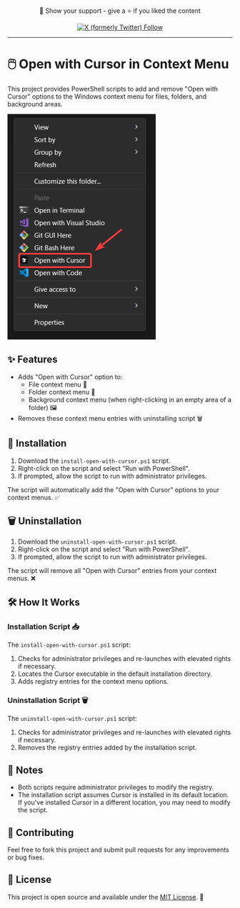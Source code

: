 <div align="center">
  <p>
    🤝 Show your support - give a ⭐️ if you liked the content
  </p>
  <p>
    <a target="_blank" href='https://twitter.com/pulik_io'><img src="https://img.shields.io/twitter/follow/pulik_io" alt="X (formerly Twitter) Follow"/></a>
  </p>
</div>

---

# 🖱️ Open with Cursor in Context Menu

This project provides PowerShell scripts to add and remove "Open with Cursor" options to the Windows context menu for files, folders, and background areas.

![Open with Cursor Context Menu](image.png)


## ✨ Features

- Adds "Open with Cursor" option to:
  - File context menu 📄
  - Folder context menu 📁
  - Background context menu (when right-clicking in an empty area of a folder) 🖼️
- Removes these context menu entries with uninstalling script 🗑️


## 🚀 Installation

1. Download the `install-open-with-cursor.ps1` script.
2. Right-click on the script and select "Run with PowerShell".
3. If prompted, allow the script to run with administrator privileges.

The script will automatically add the "Open with Cursor" options to your context menus. ✅

## 🗑️ Uninstallation

1. Download the `uninstall-open-with-cursor.ps1` script.
2. Right-click on the script and select "Run with PowerShell".
3. If prompted, allow the script to run with administrator privileges.

The script will remove all "Open with Cursor" entries from your context menus. ❌

## 🛠️ How It Works

### Installation Script 📥

The `install-open-with-cursor.ps1` script:

1. Checks for administrator privileges and re-launches with elevated rights if necessary.
2. Locates the Cursor executable in the default installation directory.
3. Adds registry entries for the context menu options.

### Uninstallation Script 🗑️

The `uninstall-open-with-cursor.ps1` script:

1. Checks for administrator privileges and re-launches with elevated rights if necessary.
2. Removes the registry entries added by the installation script.

## 📝 Notes

- Both scripts require administrator privileges to modify the registry.
- The installation script assumes Cursor is installed in its default location. If you've installed Cursor in a different location, you may need to modify the script.

## 🤝 Contributing

Feel free to fork this project and submit pull requests for any improvements or bug fixes.

## 📄 License

This project is open source and available under the [MIT License](LICENSE). 📜
